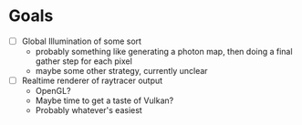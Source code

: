 # Goals

- [ ] Global Illumination of some sort
  - probably something like generating a photon map, then doing a final gather step for each pixel
  - maybe some other strategy, currently unclear
- [ ] Realtime renderer of raytracer output
  - OpenGL?
  - Maybe time to get a taste of Vulkan?
  - Probably whatever's easiest
